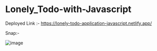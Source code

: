# Lonely_Todo-with-Javascript

Deployed Link :- https://lonely-todo-application-javascript.netlify.app/

Snap:-

![image](https://user-images.githubusercontent.com/75311454/215294273-a38089eb-15c8-402a-9d8a-2ee4afa43092.png)


